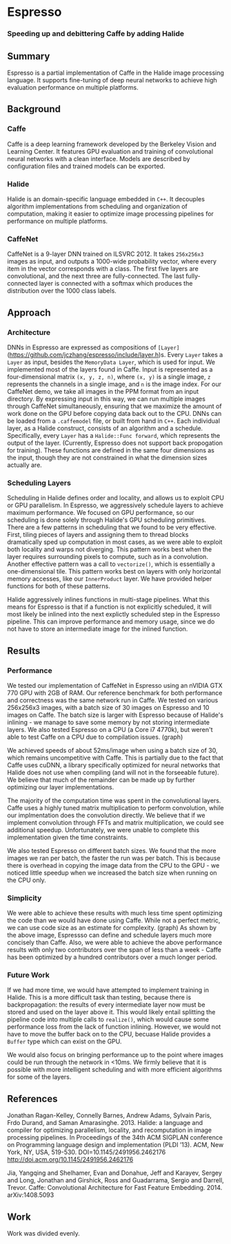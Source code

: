 # Espresso
### Speeding up and debittering Caffe by adding Halide

## Summary
Espresso is a partial implementation of Caffe in the Halide image processing language. It supports fine-tuning of deep neural networks to achieve high evaluation performance on multiple platforms.

## Background

### Caffe
Caffe is a deep learning framework developed by the Berkeley Vision and Learning Center. It features GPU evaluation and training of convolutional neural networks with a clean interface. Models are described by configuration files and trained models can be exported.

### Halide
Halide is an domain-specific language embedded in `C++`. It decouples algorithm implementations from scheduling and organization of computation, making it easier to optimize image processing pipelines for performance on multiple platforms.

### CaffeNet
CaffeNet is a 9-layer DNN trained on ILSVRC 2012. It takes `256x256x3` images as input, and outputs a 1000-wide probability vector, where every item in the vector corresponds with a class. The first five layers are convolutional, and the next three are fully-connected. The last fully-connected layer is connected with a softmax which produces the distribution over the 1000 class labels.

## Approach

### Architecture
DNNs in Espresso are expressed as compositions of `[Layer]`(https://github.com/jczhang/espresso/include/layer.h)s. Every `Layer` takes a `Layer` as input, besides the `MemoryData Layer`, which is used for input. We implemented most of the layers found in Caffe. Input is represented as a four-dimensional matrix `(x, y, z, n)`, where `(x, y)` is a single image, `z` represents the channels in a single image, and `n` is the image index. For our CaffeNet demo, we take all images in the PPM format from an input directory. By expressing input in this way, we can run multiple images through CaffeNet simultaneously, ensuring that we maximize the amount of work done on the GPU before copying data back out to the CPU. DNNs can be loaded from a `.caffemodel` file, or built from hand in `C++`. Each individual layer, as a Halide construct, consists of an algorithm and a schedule. Specifically, every `Layer` has a `Halide::Func forward`, which represents the output of the layer. (Currently, Espresso does not support back propogation for training). These functions are defined in the same four dimensions as the input, though they are not constrained in what the dimension sizes actually are.

### Scheduling Layers
Scheduling in Halide defines order and locality, and allows us to exploit CPU or GPU parallelism. In Espresso, we aggressively schedule layers to achieve maximum performance. We focused on GPU performance, so our scheduling is done solely through Halide's GPU scheduling primitives. There are a few patterns in scheduling that we found to be very effective. First, tiling pieces of layers and assigning them to thread blocks dramatically sped up computation in most cases, as we were able to exploit both locality and warps not diverging. This pattern works best when the layer requires surrounding pixels to compute, such as in a convolution. Another effective pattern was a call to `vectorize()`, which is essentially a one-dimensional tile. This pattern works best on layers with only horizontal memory accesses, like our `InnerProduct` layer. We have provided helper functions for both of these patterns.

Halide aggressively inlines functions in multi-stage pipelines. What this means for Espresso is that if a function is not explicitly scheduled, it will most likely be inlined into the next explictly scheduled step in the Espresso pipeline. This can improve performance and memory usage, since we do not have to store an intermediate image for the inlined function.

## Results

### Performance
We tested our implementation of CaffeNet in Espresso using an nVIDIA GTX 770 GPU with 2GB of RAM. Our reference benchmark for both performance and correctness was the same network run in Caffe. We tested on various 256x256x3 images, with a batch size of 30 images on Espresso and 10 images on Caffe. The batch size is larger with Espresso because of Halide's inlining - we manage to save some memory by not storing intermediate layers. We also tested Espresso on a CPU (a Core i7 4770k), but weren't able to test Caffe on a CPU due to compilation issues. (graph)

We achieved speeds of about 52ms/image when using a batch size of 30, which remains uncompetitive with Caffe. This is partially due to the fact that Caffe uses cuDNN, a library specifically optimized for neural networks that Halide does not use when compiling (and will not in the forseeable future). We believe that much of the remainder can be made up by further optimizing our layer implementations.

The majority of the computation time was spent in the convolutional layers. Caffe uses a highly tuned matrix multiplication to perform convolution, while our implmentation does the convolution directly. We believe that if we implement convolution through FFTs and matrix multiplication, we could see additional speedup. Unfortunately, we were unable to complete this implementation given the time constraints.

We also tested Espresso on different batch sizes. We found that the more images we ran per batch, the faster the run was per batch. This is because there is overhead in copying the image data from the CPU to the GPU - we noticed little speedup when we increased the batch size when running on the CPU only.

### Simplicity
We were able to achieve these results with much less time spent optimizing the code than we would have done using Caffe. While not a perfect metric, we can use code size as an estimate for complexity. (graph) As shown by the above image, Espressso can define and schedule layers much more concisely than Caffe. Also, we were able to achieve the above performance results with only two contributors over the span of less than a week - Caffe has been optimized by a hundred contributors over a much longer period.

### Future Work
If we had more time, we would have attempted to implement training in Halide. This is a more difficult task than testing, because there is backpropagation: the results of every intermediate layer now must be stored and used on the layer above it. This would likely entail splitting the pipeline code into multiple calls to `realize()`, which would cause some performance loss from the lack of function inlining. However, we would not have to move the buffer back on to the CPU, becuase Halide provides a `Buffer` type which can exist on the GPU.

We would also focus on bringing performance up to the point where images could be run through the network in <10ms. We firmly believe that it is possible with more intelligent scheduling and with more efficient algorithms for some of the layers.

## References

Jonathan Ragan-Kelley, Connelly Barnes, Andrew Adams, Sylvain Paris, Frdo Durand, and Saman Amarasinghe. 2013. Halide: a language and compiler for optimizing parallelism, locality, and recomputation in image processing pipelines. In Proceedings of the 34th ACM SIGPLAN conference on Programming language design and implementation (PLDI ’13). ACM, New York, NY, USA, 519-530. DOI=10.1145/2491956.2462176 http://doi.acm.org/10.1145/2491956.2462176


Jia, Yangqing and Shelhamer, Evan and Donahue, Jeff and Karayev, Sergey and Long, Jonathan and Girshick, Ross and Guadarrama, Sergio and Darrell, Trevor. Caffe: Convolutional Architecture for Fast Feature Embedding. 2014. arXiv:1408.5093

## Work
Work was divided evenly.
